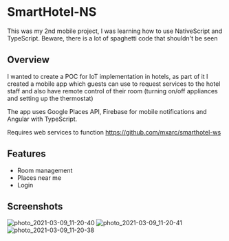 # SmartHotel-NS

This was my 2nd mobile project, I was learning how to use NativeScript and TypeScript. Beware, there is a lot of spaghetti code that shouldn't be seen

## Overview

I wanted to create a POC for IoT implementation in hotels, as part of it I created a mobile app which guests can use to request services to the hotel staff and also have remote control of their room (turning on/off appliances and setting up the thermostat)

The app uses Google Places API, Firebase for mobile notifications and Angular with TypeScript.

Requires web services to function https://github.com/mxarc/smarthotel-ws

## Features

- Room management
- Places near me
- Login

## Screenshots
![photo_2021-03-09_11-20-40](https://user-images.githubusercontent.com/4296205/110518886-ee510100-80c9-11eb-8f50-22f2ee61f5bb.jpg)
![photo_2021-03-09_11-20-41](https://user-images.githubusercontent.com/4296205/110518888-eee99780-80c9-11eb-8b4e-970998f00c5a.jpg)
![photo_2021-03-09_11-20-38](https://user-images.githubusercontent.com/4296205/110518889-ef822e00-80c9-11eb-871c-9a53d8ac2c9f.jpg)
